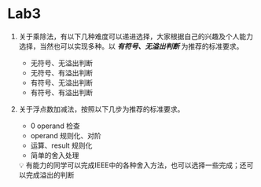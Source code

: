 # Lab3

1. 关于乘除法，有以下几种难度可以递进选择，大家根据自己的兴趣及个人能力选择，当然也可以实现多种。以 ***有符号、无溢出判断*** 为推荐的标准要求。

   - 无符号、无溢出判断
   - 无符号、有溢出判断
   - 有符号、无溢出判断
   - 有符号、有溢出判断

2. 关于浮点数加减法，按照以下几步为推荐的标准要求。

   - 0 operand 检查
   - operand 规则化、对阶
   - 运算、result 规则化
   - 简单的舍入处理

   <aside> 💡 有能力的同学可以完成IEEE中的各种舍入方法，也可以选择一些完成；还可以完成溢出的判断

   </aside>